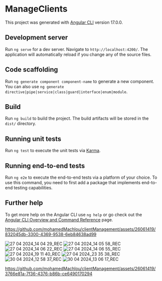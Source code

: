 # ManageClients

This project was generated with [Angular CLI](https://github.com/angular/angular-cli) version 17.0.0.

## Development server

Run `ng serve` for a dev server. Navigate to `http://localhost:4200/`. The application will automatically reload if you change any of the source files.

## Code scaffolding

Run `ng generate component component-name` to generate a new component. You can also use `ng generate directive|pipe|service|class|guard|interface|enum|module`.

## Build

Run `ng build` to build the project. The build artifacts will be stored in the `dist/` directory.

## Running unit tests

Run `ng test` to execute the unit tests via [Karma](https://karma-runner.github.io).

## Running end-to-end tests

Run `ng e2e` to execute the end-to-end tests via a platform of your choice. To use this command, you need to first add a package that implements end-to-end testing capabilities.

## Further help

To get more help on the Angular CLI use `ng help` or go check out the [Angular CLI Overview and Command Reference](https://angular.io/cli) page.

https://github.com/mohamedMachlou/clientManagement/assets/26061419/832045db-3300-4369-9538-6eb84638ad99


![27 04 2024_14 04 29_REC](https://github.com/mohamedMachlou/clientManagement/assets/26061419/2c693879-8161-45f3-b625-50141d845c98)
![27 04 2024_14 05 58_REC](https://github.com/mohamedMachlou/clientManagement/assets/26061419/0c03747c-eac0-455d-9f01-5a472d6939b4)
![27 04 2024_14 06 22_REC](https://github.com/mohamedMachlou/clientManagement/assets/26061419/380c8dc0-9b7c-4dad-83f7-a9a4f0301e03)
![27 04 2024_14 06 55_REC](https://github.com/mohamedMachlou/clientManagement/assets/26061419/da26c201-3f97-4f86-b023-9d89deef85c2)
![27 04 2024_19 11 40_REC](https://github.com/mohamedMachlou/clientManagement/assets/26061419/859e2948-ac1d-4fa0-bac2-46e2694568f8)
![27 04 2024_23 35 38_REC](https://github.com/mohamedMachlou/clientManagement/assets/26061419/42e35101-0969-4c2a-b136-13ab3939e06a)
![30 04 2024_12 58 37_REC](https://github.com/mohamedMachlou/clientManagement/assets/26061419/f314d530-f789-4fde-9677-95826fce8004)
![30 04 2024_13 06 17_REC](https://github.com/mohamedMachlou/clientManagement/assets/26061419/ad2470dd-f491-4b29-aef9-c621ad7fa94e)

https://github.com/mohamedMachlou/clientManagement/assets/26061419/3766e81a-7f36-4376-b86b-ce6490170294

